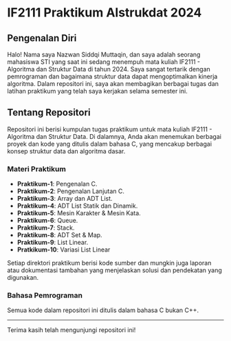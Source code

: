 # IF2111 Praktikum Alstrukdat 2024

## Pengenalan Diri

Halo! Nama saya Nazwan Siddqi Muttaqin, dan saya adalah seorang mahasiswa STI yang saat ini sedang menempuh mata kuliah IF2111 - Algoritma dan Struktur Data di tahun 2024. Saya sangat tertarik dengan pemrograman dan bagaimana struktur data dapat mengoptimalkan kinerja algoritma. Dalam repositori ini, saya akan membagikan berbagai tugas dan latihan praktikum yang telah saya kerjakan selama semester ini.

## Tentang Repositori

Repositori ini berisi kumpulan tugas praktikum untuk mata kuliah IF2111 - Algoritma dan Struktur Data. Di dalamnya, Anda akan menemukan berbagai proyek dan kode yang ditulis dalam bahasa C, yang mencakup berbagai konsep struktur data dan algoritma dasar.

### Materi Praktikum

- **Praktikum-1**: Pengenalan C.
- **Praktikum-2**: Pengenalan Lanjutan C.
- **Praktikum-3**: Array dan ADT List.
- **Praktikum-4**: ADT List Statik dan Dinamik.
- **Praktikum-5**: Mesin Karakter & Mesin Kata.
- **Praktikum-6**: Queue.
- **Praktikum-7**: Stack.
- **Praktikum-8**: ADT Set & Map.
- **Praktikum-9**: List Linear.
- **Pratkikum-10**: Variasi List Linear


Setiap direktori praktikum berisi kode sumber dan mungkin juga laporan atau dokumentasi tambahan yang menjelaskan solusi dan pendekatan yang digunakan.

### Bahasa Pemrograman

Semua kode dalam repositori ini ditulis dalam bahasa C bukan C++.

---

Terima kasih telah mengunjungi repositori ini!
